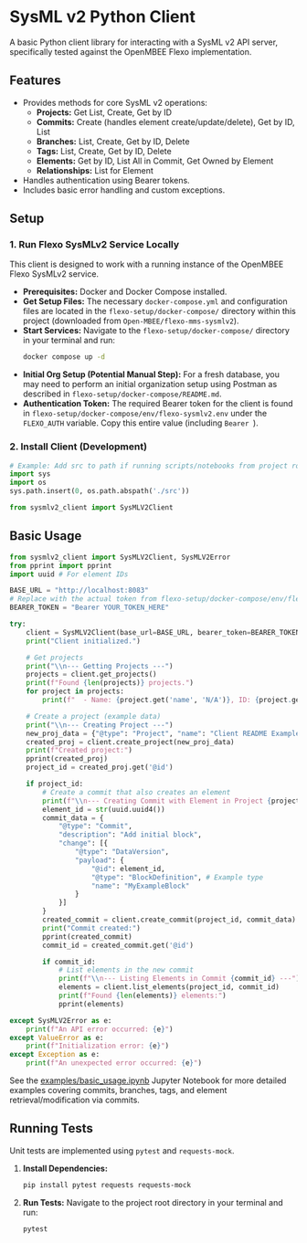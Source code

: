 # SysML v2 Python Client

A basic Python client library for interacting with a SysML v2 API server, specifically tested against the OpenMBEE Flexo implementation.

## Features

*   Provides methods for core SysML v2 operations:
    *   **Projects:** Get List, Create, Get by ID
    *   **Commits:** Create (handles element create/update/delete), Get by ID, List
    *   **Branches:** List, Create, Get by ID, Delete
    *   **Tags:** List, Create, Get by ID, Delete
    *   **Elements:** Get by ID, List All in Commit, Get Owned by Element
    *   **Relationships:** List for Element
*   Handles authentication using Bearer tokens.
*   Includes basic error handling and custom exceptions.

## Setup

### 1. Run Flexo SysMLv2 Service Locally

This client is designed to work with a running instance of the OpenMBEE Flexo SysMLv2 service.

*   **Prerequisites:** Docker and Docker Compose installed.
*   **Get Setup Files:** The necessary `docker-compose.yml` and configuration files are located in the `flexo-setup/docker-compose/` directory within this project (downloaded from `Open-MBEE/flexo-mms-sysmlv2`).
*   **Start Services:** Navigate to the `flexo-setup/docker-compose/` directory in your terminal and run:
    ```bash
    docker compose up -d
    ```
*   **Initial Org Setup (Potential Manual Step):** For a fresh database, you may need to perform an initial organization setup using Postman as described in `flexo-setup/docker-compose/README.md`.
*   **Authentication Token:** The required Bearer token for the client is found in `flexo-setup/docker-compose/env/flexo-sysmlv2.env` under the `FLEXO_AUTH` variable. Copy this entire value (including `Bearer `).

### 2. Install Client (Development)


```python
# Example: Add src to path if running scripts/notebooks from project root
import sys
import os
sys.path.insert(0, os.path.abspath('./src'))

from sysmlv2_client import SysMLV2Client
```

## Basic Usage

```python
from sysmlv2_client import SysMLV2Client, SysMLV2Error
from pprint import pprint
import uuid # For element IDs

BASE_URL = "http://localhost:8083"
# Replace with the actual token from flexo-setup/docker-compose/env/flexo-sysmlv2.env
BEARER_TOKEN = "Bearer YOUR_TOKEN_HERE"

try:
    client = SysMLV2Client(base_url=BASE_URL, bearer_token=BEARER_TOKEN)
    print("Client initialized.")

    # Get projects
    print("\\n--- Getting Projects ---")
    projects = client.get_projects()
    print(f"Found {len(projects)} projects.")
    for project in projects:
        print(f"  - Name: {project.get('name', 'N/A')}, ID: {project.get('@id', 'N/A')}")

    # Create a project (example data)
    print("\\n--- Creating Project ---")
    new_proj_data = {"@type": "Project", "name": "Client README Example"}
    created_proj = client.create_project(new_proj_data)
    print(f"Created project:")
    pprint(created_proj)
    project_id = created_proj.get('@id')

    if project_id:
        # Create a commit that also creates an element
        print(f"\\n--- Creating Commit with Element in Project {project_id} ---")
        element_id = str(uuid.uuid4())
        commit_data = {
            "@type": "Commit",
            "description": "Add initial block",
            "change": [{
                "@type": "DataVersion",
                "payload": {
                    "@id": element_id,
                    "@type": "BlockDefinition", # Example type
                    "name": "MyExampleBlock"
                }
            }]
        }
        created_commit = client.create_commit(project_id, commit_data)
        print("Commit created:")
        pprint(created_commit)
        commit_id = created_commit.get('@id')

        if commit_id:
            # List elements in the new commit
            print(f"\\n--- Listing Elements in Commit {commit_id} ---")
            elements = client.list_elements(project_id, commit_id)
            print(f"Found {len(elements)} elements:")
            pprint(elements)

except SysMLV2Error as e:
    print(f"An API error occurred: {e}")
except ValueError as e:
    print(f"Initialization error: {e}")
except Exception as e:
    print(f"An unexpected error occurred: {e}")

```

See the [examples/basic_usage.ipynb](examples/basic_usage.ipynb) Jupyter Notebook for more detailed examples covering commits, branches, tags, and element retrieval/modification via commits.

## Running Tests

Unit tests are implemented using `pytest` and `requests-mock`.

1.  **Install Dependencies:**
    ```bash
    pip install pytest requests requests-mock
    ```
2.  **Run Tests:** Navigate to the project root directory in your terminal and run:
    ```bash
    pytest
    ```
